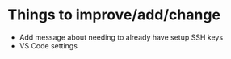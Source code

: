 # Things to improve/add/change

- Add message about needing to already have setup SSH keys
- VS Code settings